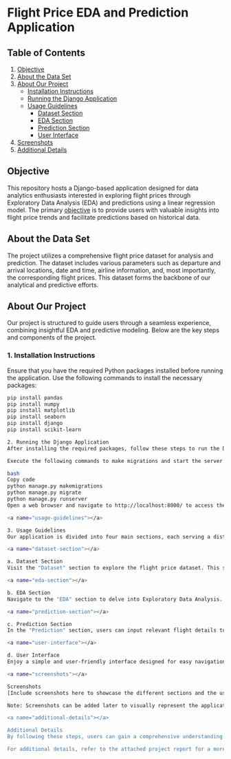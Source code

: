 # Flight Price EDA and Prediction Application

## Table of Contents
1. [Objective](#objective)
2. [About the Data Set](#about-the-data-set)
3. [About Our Project](#about-our-project)
    - [Installation Instructions](#installation-instructions)
    - [Running the Django Application](#running-the-django-application)
    - [Usage Guidelines](#usage-guidelines)
        - [Dataset Section](#dataset-section)
        - [EDA Section](#eda-section)
        - [Prediction Section](#prediction-section)
        - [User Interface](#user-interface)
4. [Screenshots](#screenshots)
5. [Additional Details](#additional-details)

<a name="objective"></a>
## Objective

This repository hosts a Django-based application designed for data analytics enthusiasts interested in exploring flight prices through Exploratory Data Analysis (EDA) and predictions using a linear regression model. The primary [objective](#objective) is to provide users with valuable insights into flight price trends and facilitate predictions based on historical data.

<a name="about-the-data-set"></a>
## About the Data Set

The project utilizes a comprehensive flight price dataset for analysis and prediction. The dataset includes various parameters such as departure and arrival locations, date and time, airline information, and, most importantly, the corresponding flight prices. This dataset forms the backbone of our analytical and predictive efforts.

<a name="about-our-project"></a>
## About Our Project

Our project is structured to guide users through a seamless experience, combining insightful EDA and predictive modeling. Below are the key steps and components of the project.

<a name="installation-instructions"></a>
### 1. Installation Instructions

Ensure that you have the required Python packages installed before running the application. Use the following commands to install the necessary packages:

```bash
pip install pandas
pip install numpy
pip install matplotlib
pip install seaborn
pip install django
pip install scikit-learn

2. Running the Django Application
After installing the required packages, follow these steps to run the Django application:

Execute the following commands to make migrations and start the server:

bash
Copy code
python manage.py makemigrations
python manage.py migrate
python manage.py runserver
Open a web browser and navigate to http://localhost:8000/ to access the application.

<a name="usage-guidelines"></a>

3. Usage Guidelines
Our application is divided into four main sections, each serving a distinct purpose.

<a name="dataset-section"></a>

a. Dataset Section
Visit the "Dataset" section to explore the flight price dataset. This section provides an overview of the available data, helping users understand the variables and their distributions.

<a name="eda-section"></a>

b. EDA Section
Navigate to the "EDA" section to delve into Exploratory Data Analysis. Visualizations and statistical summaries are presented to reveal patterns, correlations, and outliers within the dataset. This section is crucial for gaining insights into the factors influencing flight prices.

<a name="prediction-section"></a>

c. Prediction Section
In the "Prediction" section, users can input relevant flight details to obtain price predictions based on a linear regression model. This predictive functionality leverages machine learning to estimate flight prices based on historical data patterns.

<a name="user-interface"></a>

d. User Interface
Enjoy a simple and user-friendly interface designed for easy navigation and interaction. The interface is intuitive, ensuring that users can seamlessly explore the dataset, analyze insights, and make price predictions effortlessly.

<a name="screenshots"></a>

Screenshots
[Include screenshots here to showcase the different sections and the user interface of the application.]

Note: Screenshots can be added later to visually represent the application's appearance and functionality.

<a name="additional-details"></a>

Additional Details
By following these steps, users can gain a comprehensive understanding of flight prices through our EDA and prediction application. The combination of data exploration, visualization, and machine learning enhances the user experience, making it an informative tool for those interested in the dynamics of flight pricing.

For additional details, refer to the attached project report for a more in-depth analysis of the methodologies and findings employed in this data analytics project.

